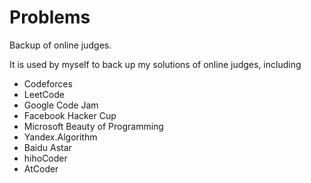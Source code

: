 # Problems
Backup of online judges.

It is used by myself to back up my solutions of online judges, including 
- Codeforces
- LeetCode
- Google Code Jam
- Facebook Hacker Cup
- Microsoft Beauty of Programming
- Yandex.Algorithm
- Baidu Astar
- hihoCoder
- AtCoder
